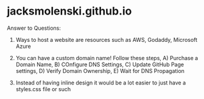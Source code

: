 # jacksmolenski.github.io

Answer to Questions:

1. Ways to host a website are resources such as AWS, Godaddy, Microsoft Azure

2. You can have a custom domain name! Follow these steps, A) Purchase a Domain Name, B) COnfigure DNS Settings, C) Update GitHub Page settings, D) Verify Domain Ownership, E) Wait for DNS Propagation

3. Instead of having inline design it would be a lot easier to just have a styles.css file or such